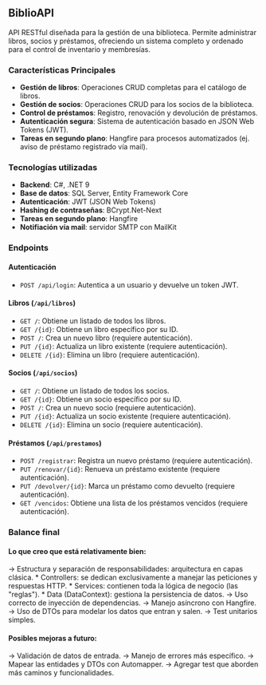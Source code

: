 ## BiblioAPI

API RESTful diseñada para la gestión de una biblioteca. Permite administrar libros, socios y préstamos, ofreciendo un sistema completo y ordenado para el control de inventario y membresías.

### Características Principales

-   **Gestión de libros**: Operaciones CRUD completas para el catálogo de libros.
-   **Gestión de socios**: Operaciones CRUD para los socios de la biblioteca.
-   **Control de préstamos**: Registro, renovación y devolución de préstamos.
-   **Autenticación segura**: Sistema de autenticación basado en JSON Web Tokens (JWT).
-   **Tareas en segundo plano**: Hangfire para procesos automatizados (ej. aviso de préstamo registrado vía mail).

### Tecnologías utilizadas

-   **Backend**: C#, .NET 9
-   **Base de datos**: SQL Server, Entity Framework Core
-   **Autenticación**: JWT (JSON Web Tokens)
-   **Hashing de contraseñas**: BCrypt.Net-Next
-   **Tareas en segundo plano**: Hangfire
-   **Notifiación vía mail**: servidor SMTP con MailKit

### Endpoints

#### Autenticación

-   `POST /api/login`: Autentica a un usuario y devuelve un token JWT.

#### Libros (`/api/libros`)

-   `GET /`: Obtiene un listado de todos los libros.
-   `GET /{id}`: Obtiene un libro específico por su ID.
-   `POST /`: Crea un nuevo libro (requiere autenticación).
-   `PUT /{id}`: Actualiza un libro existente (requiere autenticación).
-   `DELETE /{id}`: Elimina un libro (requiere autenticación).

#### Socios (`/api/socios`)

-   `GET /`: Obtiene un listado de todos los socios.
-   `GET /{id}`: Obtiene un socio específico por su ID.
-   `POST /`: Crea un nuevo socio (requiere autenticación).
-   `PUT /{id}`: Actualiza un socio existente (requiere autenticación).
-   `DELETE /{id}`: Elimina un socio (requiere autenticación).

#### Préstamos (`/api/prestamos`)

-   `POST /registrar`: Registra un nuevo préstamo (requiere autenticación).
-   `PUT /renovar/{id}`: Renueva un préstamo existente (requiere autenticación).
-   `PUT /devolver/{id}`: Marca un préstamo como devuelto (requiere autenticación).
-   `GET /vencidos`: Obtiene una lista de los préstamos vencidos (requiere autenticación).

### Balance final

#### Lo que creo que está relativamente bien:
→ Estructura y separación de responsabilidades: arquitectura en capas clásica.
      * Controllers: se dedican exclusivamente a manejar las peticiones y respuestas HTTP.
      * Services: contienen toda la lógica de negocio (las "reglas").
      * Data (DataContext): gestiona la persistencia de datos. 
→ Uso correcto de inyección de dependencias.
→ Manejo asíncrono con Hangfire.
→ Uso de DTOs para modelar los datos que entran y salen.
→ Test unitarios simples.

#### Posibles mejoras a futuro:
→ Validación de datos de entrada.
→ Manejo de errores más específico.
→ Mapear las entidades y DTOs con Automapper.
→ Agregar test que aborden más caminos y funcionalidades.